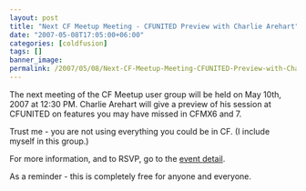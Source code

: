 ```yaml
---
layout: post
title: "Next CF Meetup Meeting - CFUNITED Preview with Charlie Arehart"
date: "2007-05-08T17:05:00+06:00"
categories: [coldfusion]
tags: []
banner_image: 
permalink: /2007/05/08/Next-CF-Meetup-Meeting-CFUNITED-Preview-with-Charlie-Arehart
---
```


The next meeting of the CF Meetup user group will be held on May 10th, 2007 at 12:30 PM. Charlie Arehart will give a preview of his session at CFUNITED on features you may have missed in CFMX6 and 7. 

Trust me - you are not using everything you could be in CF. (I include myself in this group.)

For more information, and to RSVP, go to the <a href="http://coldfusion.meetup.com/17/calendar/5756012/">event detail</a>.

As a reminder - this is completely free for anyone and everyone.